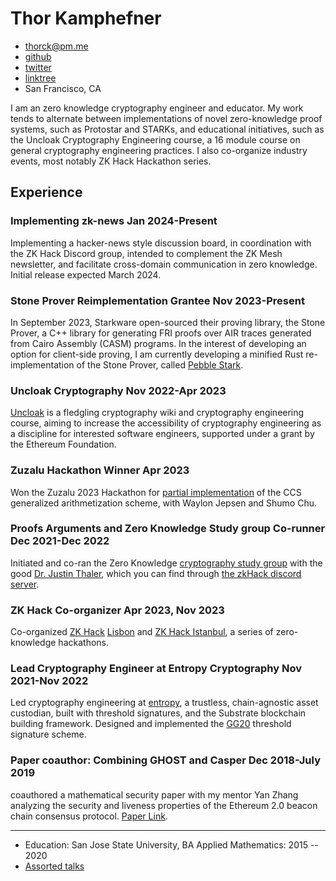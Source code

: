 <!-- The (first) h1 will be used as the <title> of the HTML page -->
# Thor Kamphefner

<!-- The unordered list immediately after the h1 will be formatted on a single
line. It is intended to be used for contact details -->
- <thorck@pm.me>
- [github](https://github.com/thor314)
- [twitter](https://x.com/cryptograthor)
- [linktree](https://linktr.ee/cryptograthor)
- San Francisco, CA

<!-- The paragraph after the h1 and ul and before the first h2 is optional. It
is intended to be used for a short summary. -->
I am an zero knowledge cryptography engineer and educator.
My work tends to alternate between implementations of novel zero-knowledge proof systems, such as Protostar and STARKs, and educational initiatives, such as the Uncloak Cryptography Engineering course, a 16 module course on general cryptography engineering practices.
I also co-organize industry events, most notably ZK Hack Hackathon series.

## Experience
### <span>Implementing zk-news</span> <span>Jan 2024-Present</span>
Implementing a hacker-news style discussion board, in coordination with the ZK Hack Discord group, intended to
complement the ZK Mesh newsletter, and facilitate cross-domain communication in zero knowledge.
Initial release expected March 2024.

### <span>Stone Prover Reimplementation Grantee</span> <span>Nov 2023-Present</span>
In September 2023, Starkware open-sourced their proving library, the Stone Prover, a C++ library for generating FRI
proofs over AIR traces generated from Cairo Assembly (CASM) programs. In the interest of developing an option for
client-side proving, I am currently developing a minified Rust re-implementation of the Stone Prover, called [Pebble
Stark](https://github.com/thor314/pebble-stark).

### <span>Uncloak Cryptography</span> <span>Nov 2022-Apr 2023</span>
[Uncloak](https://github.com/thor314/uncloak) is a fledgling cryptography wiki and cryptography engineering course, aiming to increase the accessibility of cryptography engineering as a discipline for interested software engineers, supported under a grant by the Ethereum Foundation.

### <span>Zuzalu Hackathon Winner</span> <span> Apr 2023</span>
Won the Zuzalu 2023 Hackathon for [partial implementation](https://github.com/thor314/ccs-hack) of the CCS generalized arithmetization scheme, with Waylon Jepsen and Shumo Chu.

### <span>Proofs Arguments and Zero Knowledge Study group Co-runner</span> <span> Dec 2021-Dec 2022</span>
Initiated and co-ran the Zero Knowledge [cryptography study group](https://github.com/thor314/pazk) with the good [Dr. Justin Thaler](https://people.cs.georgetown.edu/jthaler/), which you can find through [the zkHack discord server](https://zkhack.dev/).

### <span>ZK Hack Co-organizer</span> <span>Apr 2023, Nov 2023</span>
Co-organized [ZK Hack](https://zkhack.dev/) [Lisbon](https://www.zklisbon.com/) and [ZK Hack Istanbul](https://www.zkistanbul.com/), a series of zero-knowledge hackathons.

### <span>Lead Cryptography Engineer at Entropy Cryptography</span> <span>Nov 2021-Nov 2022</span>
Led cryptography engineering at [entropy](https://entropy.xyz/), a trustless, chain-agnostic asset custodian, built with threshold signatures, and the Substrate blockchain building framework. Designed and implemented the [GG20](https://eprint.iacr.org/2019/114.pdf) threshold signature scheme.

### <span>Paper coauthor: Combining GHOST and Casper</span> <span>Dec 2018-July 2019</span>
coauthored a mathematical security paper with my mentor Yan Zhang analyzing the security and liveness properties of the Ethereum 2.0 beacon chain consensus protocol. [Paper Link](https://arxiv.org/abs/2003.03052).

---

- Education: San Jose State University, BA Applied Mathematics: 2015 -- 2020
- [Assorted talks](https://drive.google.com/drive/folders/1_veCRNOIpAkckS_tHEDUY17-LW9s2ZU1?usp=drive_link)
